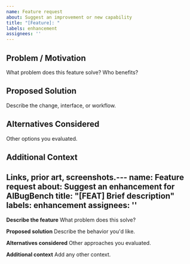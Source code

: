 ```yaml
---
name: Feature request
about: Suggest an improvement or new capability
title: "[Feature]: "
labels: enhancement
assignees: ''
---
```


## Problem / Motivation
What problem does this feature solve? Who benefits?

## Proposed Solution
Describe the change, interface, or workflow.

## Alternatives Considered
Other options you evaluated.

## Additional Context
Links, prior art, screenshots.---
name: Feature request
about: Suggest an enhancement for AIBugBench
title: "[FEAT] Brief description"
labels: enhancement
assignees: ''
---

**Describe the feature**
What problem does this solve?

**Proposed solution**
Describe the behavior you'd like.

**Alternatives considered**
Other approaches you evaluated.

**Additional context**
Add any other context.
